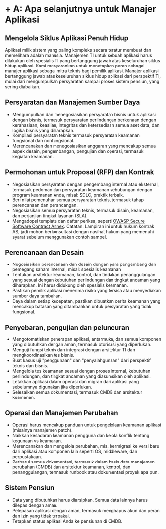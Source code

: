 # + A: Apa selanjutnya untuk Manajer Aplikasi

## Mengelola Siklus Aplikasi Penuh Hidup

Aplikasi milik sistem yang paling kompleks secara teratur membuat dan memelihara adalah manusia. Manajemen TI untuk sebuah aplikasi harus dilakukan oleh spesialis TI yang bertanggung jawab atas keseluruhan siklus hidup aplikasi. Kami menyarankan untuk menetapkan peran sebagai manajer aplikasi sebagai mitra teknis bagi pemilik aplikasi. Manajer aplikasi bertanggung jawab atas keseluruhan siklus hidup aplikasi dari perspektif TI, mulai dari mengumpulkan persyaratan sampai proses sistem pensiun, yang sering diabaikan.

## Persyaratan dan Manajemen Sumber Daya

- Mengumpulkan dan menegosiasikan persyaratan bisnis untuk aplikasi dengan bisnis, termasuk persyaratan perlindungan berkenaan     dengan kerahasiaan, keaslian, integritas dan ketersediaan semua aset data, dan logika bisnis yang diharapkan.
- Kompilasi persyaratan teknis termasuk persyaratan keamanan fungsional dan nonfungsional.
- Merencanakan dan menegosiasikan anggaran yang mencakup semua aspek desain, pengembangan, pengujian dan operasi, termasuk kegiatan keamanan.

## Permohonan untuk Proposal (RFP) dan Kontrak

- Negosiasikan persyaratan dengan pengembang internal atau eksternal, termasuk pedoman dan persyaratan keamanan sehubungan dengan program keamanan Anda, misal: SDLC, praktik terbaik.
- Beri nilai pemenuhan semua persyaratan teknis, termasuk tahap perencanaan dan perancangan.
- Negosiasikan semua persyaratan teknis, termasuk disain, keamanan, dan perjanjian tingkat layanan (SLA).
- Mengadopsi template dan daftar periksa, seperti [OWASP Secure Software Contract Annex](https://owasp.org/www-community/OWASP_Secure_Software_Contract_Annex). Catatan: Lampiran ini untuk hukum kontrak AS, jadi mohon berkonsultasi dengan nasihat hukum yang memenuhi syarat sebelum menggunakan contoh sampel.

## Perencanaan dan Desain

- Negosiasikan perencanaan dan desain dengan para pengembang dan pemegang saham internal, misal: spesialis keamanan
- Tentukan arsitektur keamanan, kontrol, dan tindakan penanggulangan yang sesuai dengan kebutuhan perlindungan dan tingkat ancaman yang diharapkan. Ini harus didukung oleh spesialis keamanan.
- Pastikan pemilik aplikasi menerima risiko yang tersisa atau menyediakan sumber daya tambahan.
- Daya dalam setiap kecepatan, pastikan dibuatkan cerita keamanan yang mencakup batasan yang ditambahkan untuk persyaratan yang tidak fungsional.

## Penyebaran, pengujian dan peluncuran

- Mengotomatiskan penerapan aplikasi, antarmuka, dan semua komponen yang dibutuhkan dengan aman, termasuk otorisasi yang diperlukan.
- Menguji fungsi teknis dan integrasi dengan arsitektur TI dan mengkoordinasikan tes bisnis.
- Buat kasus uji "penggunaan" dan "penyalahgunaan" dari perspektif teknis dan bisnis.
- Mengelola tes keamanan sesuai dengan proses internal, kebutuhan perlindungan, dan tingkat ancaman yang diasumsikan oleh aplikasi.
- Letakkan aplikasi dalam operasi dan migran dari aplikasi yang sebelumnya digunakan jika diperlukan.
-  Selesaikan semua dokumentasi, termasuk CMDB dan arsitektur keamanan.

## Operasi dan Manajemen Perubahan

- Operasi harus mencakup panduan untuk pengelolaan keamanan aplikasi (misalnya manajemen patch).
- Naikkan kesadaran keamanan pengguna dan kelola konflik tentang kegunaan vs keamanan.
- Merencanakan dan mengelola perubahan, mis. bermigrasi ke versi baru dari aplikasi atau komponen lain seperti OS, middleware, dan perpustakaan.
- Perbarui semua dokumentasi, termasuk dalam basis data manajemen perubahan (CMDB) dan arsitektur keamanan, kontrol, dan penanggulangan, termasuk runbook atau dokumentasi proyek apa pun.

## Sistem Pensiun

- Data yang dibutuhkan harus diarsipkan. Semua data lainnya harus dilepas dengan aman.
- Pelepasan aplikasi dengan aman, termasuk menghapus akun dan peran dan izin yang tidak terpakai.
- Tetapkan status aplikasi Anda ke pensiunan di CMDB.

